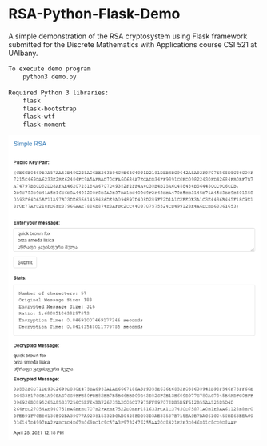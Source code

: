 # RSA-Python-Flask-Demo
A simple demonstration of the RSA cryptosystem using Flask framework submitted for the Discrete Mathematics with Applications course CSI 521 at UAlbany.

```
To execute demo program
    python3 demo.py

Required Python 3 libraries:
    flask
    flask-bootstrap
    flask-wtf
    flask-moment
```

![](images/example.png?raw=true)